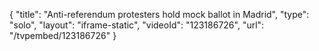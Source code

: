 {
    "title": "Anti-referendum protesters hold mock ballot in Madrid",
    "type": "solo",
    "layout": "iframe-static",
    "videoId": "123186726",
    "url": "\/tvpembed\/123186726"
}